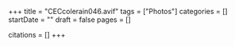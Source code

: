 +++
title = "CECcolerain046.avif"
tags = ["Photos"]
categories = []
startDate = ""
draft = false
pages = []

citations = []
+++
